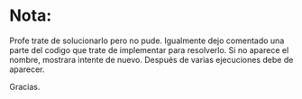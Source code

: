 # Nota:
Profe trate de solucionarlo pero no pude.
Igualmente dejo comentado una parte del codigo que trate de implementar para resolverlo.
Si no aparece el nombre, mostrara intente de nuevo.
Después de varias ejecuciones debe de aparecer.

Gracias.